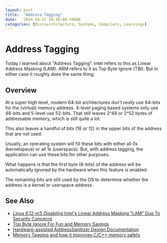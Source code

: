 ```yaml
---
layout: post
title:  "Address Tagging"
date:   2024-10-27 20:36:00 +0000
categories: [Microarchitecture, Systems, Compilers, Learnings]
---
```


# Address Tagging

Today I learned about "Address Tagging".
Intel refers to this as Linear Address Masking (LAM).
ARM refers to it as Top Byte Ignore (TBI).
But in either case it roughly does the same thing.

## Overview

At a super high level, modern 64-bit architectures don't *really* use 64-bits for the (virtual) memory address.
4-level paging based systems only use 48-bits and 5-level use 52-bits.
That still leaves 2^48 or 2^52 bytes of addressable memory, which is still quite a lot.

This also leaves a handful of bits (16 or 12) in the upper bits of the address that are not used.

Usually, an operating system will fill these bits with either all 0s (kernelspace) or all 1s (userspace).
But, with address tagging, the application can use these bits for other purposes.

What happens is that the first byte (8-bits) of the address will be automatically ignored by the hardware when this feature is enabled.

The remaining bits are still used by the OS to determine whether the address is a kernel or userspace address.

## See Also

- [Linux 6.12-rc5 Disabling Intel's Linear Address Masking "LAM" Due To Security Concerns](https://www.phoronix.com/news/Linux-Disabling-Intel-LAM)
- [Top Byte Ignore For Fun and Memory Savings](https://www.linaro.org/blog/top-byte-ignore-for-fun-and-memory-savings/)
- [Hardware-assisted AddressSanitizer Design Documentation](https://clang.llvm.org/docs/HardwareAssistedAddressSanitizerDesign.html)
- [Memory Tagging and how it improves C/C++ memory safety](https://arxiv.org/pdf/1802.09517)